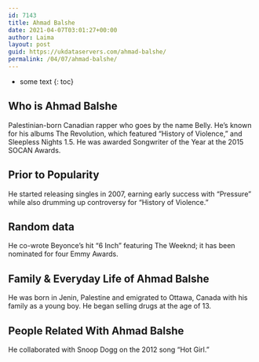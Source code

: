 ```yaml
---
id: 7143
title: Ahmad Balshe
date: 2021-04-07T03:01:27+00:00
author: Laima
layout: post
guid: https://ukdataservers.com/ahmad-balshe/
permalink: /04/07/ahmad-balshe/
---
```


* some text
{: toc}


## Who is Ahmad Balshe
                  
                  
                  
Palestinian-born Canadian rapper who goes by the name Belly. He&#8217;s known for his albums The Revolution, which featured &#8220;History of Violence,&#8221; and Sleepless Nights 1.5. He was awarded Songwriter of the Year at the 2015 SOCAN Awards.
                  
              
            
              
            
                
                
                
## Prior to Popularity
                  
                  
                  
He started releasing singles in 2007, earning early success with &#8220;Pressure&#8221; while also drumming up controversy for &#8220;History of Violence.&#8221;
                  
              
            
              
            
                
                
                
## Random data
                  
                  
                  
He co-wrote Beyonce&#8217;s hit &#8220;6 Inch&#8221; featuring The Weeknd; it has been nominated for four Emmy Awards.
                  
              
            
              
            
                
                
                
## Family & Everyday Life of Ahmad Balshe
                  
                  
                  
He was born in Jenin, Palestine and emigrated to Ottawa, Canada with his family as a young boy. He began selling drugs at the age of 13.
                  
              
            
              
            
                
                
                
## People Related With Ahmad Balshe
                  
                  
                  
He collaborated with Snoop Dogg on the 2012 song &#8220;Hot Girl.&#8221;
                  
              
            
              
            
                
              
            
              
              
            
            
              
            
          
          
          